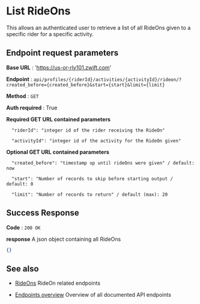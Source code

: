 # List RideOns

This allows an authenticated user to retrieve a list of all RideOns given to a specific rider for a specific activity.

## Endpoint request parameters

**Base URL** : 'https://us-or-rly101.zwift.com'

**Endpoint** : `api/profiles/{riderId}/activities/{activityId}/rideon/?created_before={created_before}&start={start}&limit={limit}`

**Method** : `GET`

**Auth required** : True

**Required GET URL contained parameters**

```
  "riderId": "integer id of the rider receiving the RideOn"

  "activityId": "integer id of the activity for the RideOn given"
```

**Optional GET URL contained parameters**

```
  "created_before": "timestamp up until rideOns were given" / default: now

  "start": "Number of records to skip before starting output / default: 0
  
  "limit": "Number of records to return" / default (max): 20
```

## Success Response

**Code** : `200 OK`

**response**
A json object containing all RideOns 

```json
{}
```

## See also

- [RideOns](https://github.com/strukturunion-mmw/zwift-api-documentation/blob/main/rideOns/endpoints_rideOns.md#rideons) RideOn related endpoints

- [Endpoints overview](https://github.com/strukturunion-mmw/zwift-api-documentation/blob/main/README.md#known-endpoints) Overview of all documented API endpoints
